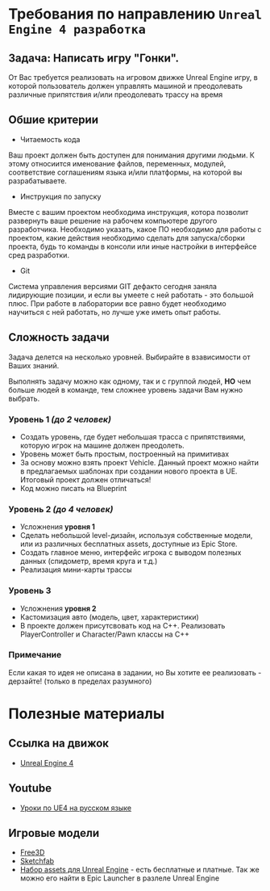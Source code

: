 # Требования по направлению `Unreal Engine 4 разработка`

## **Задача:** Написать игру "Гонки".
От Вас требуется реализовать на игровом движке Unreal Engine игру, в которой пользователь должен управлять машиной и преодолевать различные припятствия и/или преодолевать трассу на время

## **Обшие критерии**

* Читаемость кода

Ваш проект должен быть доступен для понимания другими людьми. К этому относиится именование файлов, переменных, модулей, соответствие соглашениям языка и/или платформы, на которой вы разрабатываете.

* Инструкция по запуску

Вместе с вашим проектом необходима инструкция, котора позволит развернуть ваше решение на рабочем компьютере другого разработчика. Необходимо указать, какое ПО необходимо для работы с проектом, какие действия необходимо сделать для запуска/сборки проекта, будь то команды в консоли или иные настройки в интерфейсе сред разработки.

* Git

Система управления версиями GIT дефакто сегодня заняла лидирующие позиции, и если вы умеете с ней работать - это большой плюс. При работе в лаборатории все равно будет необходимо научиться с ней работать, но лучше уже иметь опыт работы.

## **Сложность задачи**
Задача делется на несколько уровней. Выбирайте в взависимости от Ваших знаний.

Выполнять задачу можно как одному, так и с группой людей, **НО** чем больше людей в команде, тем сложнее уровень задачи Вам нужно выбрать. 

### **Уровень 1** *(до 2 человек)*
- Создать уровень, где будет небольшая трасса с припятствиями, которую игрок на машине должен преодолеть. 
- Уровень может быть простым, построенный на примитивах
- За основу можно взять проект Vehicle. Данный проект можно найти в предлагаемых шаблонах при создании нового проекта в UE. Итоговый проект должен отличаться!
- Код можно писать на Blueprint


### **Уровень 2** *(до 4 человек)*
- Усложнения **уровня 1**
- Сделать небольшой level-дизайн, используя собственные модели, или из различных бесплатных assets, доступные из Epic Store.
- Создать главное меню, интерфейс игрока с выводом полезных данных (спидометр, время круга и т.д.)
- Реализация мини-карты трассы

### **Уровень 3**
- Усложнения **уровня 2**
- Кастомизация авто (модель, цвет, характеристики)
- В проекте должен присутсвовать код на С++. Реализовать PlayerController и Character/Pawn классы на C++

### **Примечание**
Если какая то идея не описана в задании, но Вы хотите ее реализовать - дерзайте! (только в пределах разумного)

# Полезные материалы

## Ссылка на движок
- [Unreal Engine 4](https://www.unrealengine.com)

## Youtube
- [Уроки по UE4 на русском языке](https://www.youtube.com/channel/UCLbkGIcYJxxL0tciH9RVebg)


## Игровые модели
- [Free3D](https://free3d.com/ru/)
- [Sketchfab](https://sketchfab.com/3d-models/popular)
- [Набор assets для Unreal Engine](https://www.unrealengine.com/marketplace/en-US/store) - есть бесплатные и платные. Так же можно его найти в Epic Launcher в разлеле Unreal Engine